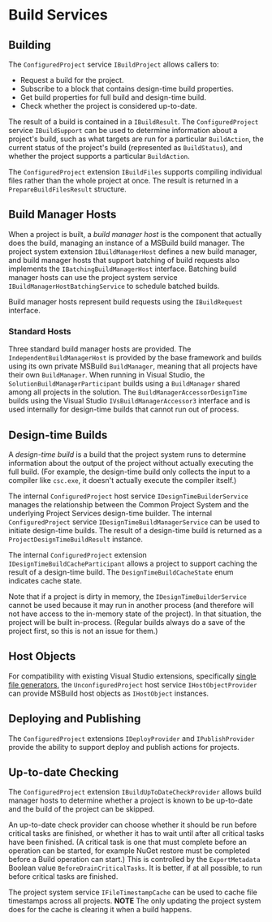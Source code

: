 # Build Services

## Building

The `ConfiguredProject` service `IBuildProject` allows callers to:

* Request a build for the project.
* Subscribe to a block that contains design-time build properties.
* Get build properties for full build and design-time build.
* Check whether the project is considered up-to-date.

The result of a build is contained in a `IBuildResult`. The `ConfiguredProject` service `IBuildSupport` can be used to determine information about a project's build, such as what targets are run for a particular `BuildAction`, the current status of the project's build (represented as `BuildStatus`), and whether the project supports a particular `BuildAction`.

The `ConfiguredProject` extension `IBuildFiles` supports compiling individual files rather than the whole project at once. The result is returned in a `PrepareBuildFilesResult` structure.

## Build Manager Hosts

When a project is built, a _build manager host_ is the component that actually does the build, managing an instance of a MSBuild build manager. The project system extension `IBuildManagerHost` defines a new build manager, and build manager hosts that support batching of build requests also implements the `IBatchingBuildManagerHost` interface. Batching build manager hosts can use the project system service `IBuildManagerHostBatchingService` to schedule batched builds.

Build manager hosts represent build requests using the `IBuildRequest` interface.

### Standard Hosts

Three standard build manager hosts are provided. The `IndependentBuildManagerHost` is provided by the base framework and builds using its own private MSBuild `BuildManager`, meaning that all projects have their own `BuildManager`. When running in Visual Studio, the `SolutionBuildManagerParticipant` builds using a `BuildManager` shared among all projects in the solution. The `BuildManagerAccessorDesignTime` builds using the Visual Studio `IVsBuildManagerAccessor3` interface and is used internally for design-time builds that cannot run out of process. 

## Design-time Builds

A _design-time build_ is a build that the project system runs to determine information about the output of the project without actually executing the full build. (For example, the design-time build only collects the input to a compiler like `csc.exe`, it doesn't actually execute the compiler itself.)

The internal `ConfiguredProject` host service `IDesignTimeBuilderService` manages the relationship between the Common Project System and the underlying Project Services design-time builder. The internal `ConfiguredProject` service `IDesignTimeBuildManagerService` can be used to initiate design-time builds. The result of a design-time build is returned as a `ProjectDesignTimeBuildResult` instance. 

The internal `ConfiguredProject` extension `IDesignTimeBuildCacheParticipant` allows a project to support caching the result of a design-time build. The `DesignTimeBuildCacheState` enum indicates cache state.

Note that if a project is dirty in memory, the `IDesignTimeBuilderService` cannot be used because it may run in another process (and therefore will not have access to the in-memory state of the project). In that situation, the project will be built in-process. (Regular builds always do a save of the project first, so this is not an issue for them.)

## Host Objects

For compatibility with existing Visual Studio extensions, specifically [single file generators](https://docs.microsoft.com/en-us/visualstudio/extensibility/internals/implementing-single-file-generators), the `UnconfiguredProject` host service `IHostObjectProvider` can provide MSBuild host objects as `IHostObject` instances.

## Deploying and Publishing

The `ConfiguredProject` extensions `IDeployProvider` and `IPublishProvider` provide the ability to support deploy and publish actions for projects.

## Up-to-date Checking

The `ConfiguredProject` extension `IBuildUpToDateCheckProvider` allows build manager hosts to determine whether a project is known to be up-to-date and the build of the project can be skipped.

An up-to-date check provider can choose whether it should be run before critical tasks are finished, or whether it has to wait until after all critical tasks have been finished. (A critical task is one that must complete before an operation can be started, for example NuGet restore must be completed before a Build operation can start.) This is controlled by the `ExportMetadata` Boolean value `BeforeDrainCriticalTasks`. It is better, if at all possible, to run before critical tasks are finished. 

The project system service `IFileTimestampCache` can be used to cache file timestamps across all projects. **NOTE** The only updating the project system does for the cache is clearing it when a build happens.
